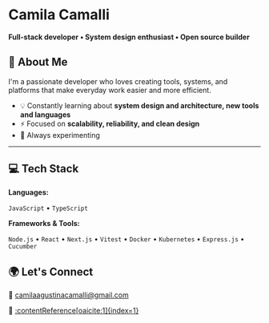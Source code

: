 # Camila Camalli

**Full-stack developer • System design enthusiast • Open source builder**

## 👋 About Me

I'm a passionate developer who loves creating tools, systems, and platforms that make everyday work easier and more efficient.  

- 💡 Constantly learning about **system design and architecture, new tools and languages**
- ⚡ Focused on **scalability, reliability, and clean design**
- 🧩 Always experimenting

---

## 💻 Tech Stack 

**Languages:**

`JavaScript` • `TypeScript`

**Frameworks & Tools:**

`Node.js` • `React` • `Next.js` • `Vitest` • `Docker` • `Kubernetes` • `Express.js` • `Cucumber`  

## 🌍 Let's Connect 

📩 camilaagustinacamalli@gmail.com

💼 [:contentReference[oaicite:1]{index=1}](https://www.linkedin.com/in/camila-camalli/)
